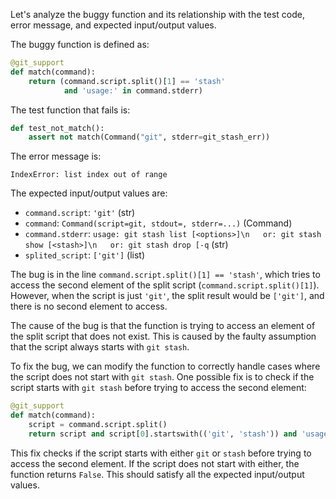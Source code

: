 Let's analyze the buggy function and its relationship with the test code, error message, and expected input/output values.

The buggy function is defined as:
```python
@git_support
def match(command):
    return (command.script.split()[1] == 'stash'
            and 'usage:' in command.stderr)
```
The test function that fails is:
```python
def test_not_match():
    assert not match(Command("git", stderr=git_stash_err))
```
The error message is:
```
IndexError: list index out of range
```
The expected input/output values are:

* `command.script`: `'git'` (str)
* `command`: `Command(script=git, stdout=, stderr=...)` (Command)
* `command.stderr`: `usage: git stash list [<options>]\n   or: git stash show [<stash>]\n   or: git stash drop [-q` (str)
* `splited_script`: `['git']` (list)

The bug is in the line `command.script.split()[1] == 'stash'`, which tries to access the second element of the split script (`command.script.split()[1]`). However, when the script is just `'git'`, the split result would be `['git']`, and there is no second element to access.

The cause of the bug is that the function is trying to access an element of the split script that does not exist. This is caused by the faulty assumption that the script always starts with `git stash`.

To fix the bug, we can modify the function to correctly handle cases where the script does not start with `git stash`. One possible fix is to check if the script starts with `git stash` before trying to access the second element:
```python
@git_support
def match(command):
    script = command.script.split()
    return script and script[0].startswith(('git', 'stash')) and 'usage:' in command.stderr
```
This fix checks if the script starts with either `git` or `stash` before trying to access the second element. If the script does not start with either, the function returns `False`. This should satisfy all the expected input/output values.